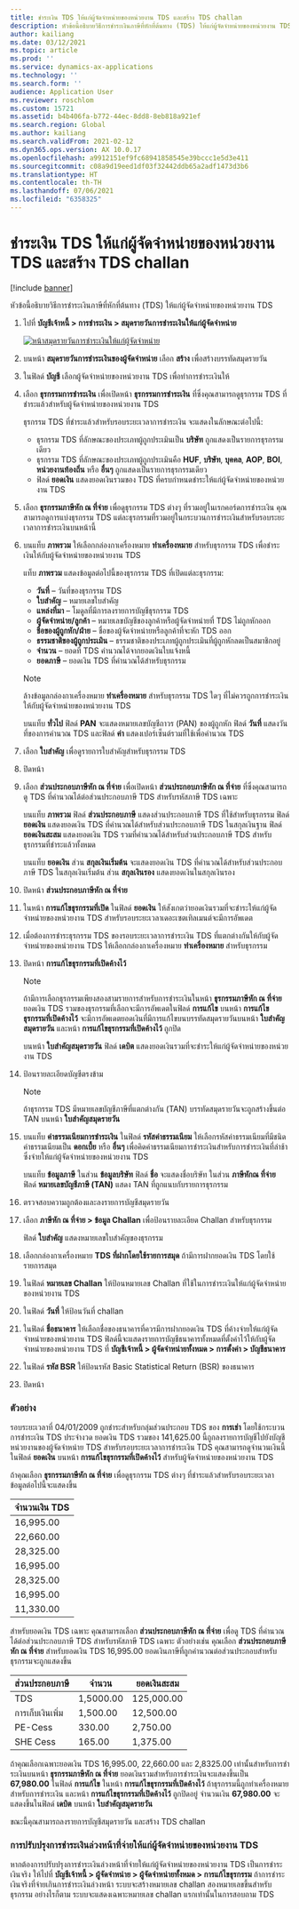 ```yaml
---
title: ชำระเงิน TDS ให้แก่ผู้จัดจำหน่ายของหน่วยงาน TDS และสร้าง TDS challan
description: หัวข้อนี้อธิบายวิธีการชำระเงินภาษีที่หักที่ต้นทาง (TDS) ให้แก่ผู้จัดจำหน่ายของหน่วยงาน TDS
author: kailiang
ms.date: 03/12/2021
ms.topic: article
ms.prod: ''
ms.service: dynamics-ax-applications
ms.technology: ''
ms.search.form: ''
audience: Application User
ms.reviewer: roschlom
ms.custom: 15721
ms.assetid: b4b406fa-b772-44ec-8dd8-8eb818a921ef
ms.search.region: Global
ms.author: kailiang
ms.search.validFrom: 2021-02-12
ms.dyn365.ops.version: AX 10.0.17
ms.openlocfilehash: a9912151ef9fc68941858545e39bccc1e5d3e411
ms.sourcegitcommit: c08a9d19eed1df03f32442ddb65a2adf1473d3b6
ms.translationtype: HT
ms.contentlocale: th-TH
ms.lasthandoff: 07/06/2021
ms.locfileid: "6358325"
---
```

# <a name="settle-tds-payments-to-tds-authority-vendors-and-generate-tds-challan"></a>ชำระเงิน TDS ให้แก่ผู้จัดจำหน่ายของหน่วยงาน TDS และสร้าง TDS challan

[!include [banner](../includes/banner.md)]

หัวข้อนี้อธิบายวิธีการชำระเงินภาษีที่หักที่ต้นทาง (TDS) ให้แก่ผู้จัดจำหน่ายของหน่วยงาน TDS

1. ไปที่ **บัญชีเจ้าหนี้ \> การชำระเงิน \> สมุดรายวันการชำระเงินให้แก่ผู้จัดจำหน่าย**

    [![หน้าสมุดรายวันการชำระเงินให้แก่ผู้จัดจำหน่าย](./media/apac-ind-TDS-51.png)](./media/apac-ind-TDS-51.png)

2. บนหน้า **สมุดรายวันการชำระเงินของผู้จัดจำหน่าย** เลือก **สร้าง** เพื่อสร้างบรรทัดสมุดรายวัน
3. ในฟิลด์ **บัญชี** เลือกผู้จัดจำหน่ายของหน่วยงาน TDS เพื่อทำการชำระเงินให้
4. เลือก **ธุรกรรมการชําระเงิน** เพื่อเปิดหน้า **ธุรกรรมการชําระเงิน** ที่ซึ่งคุณสามารถดูธุรกรรม TDS ที่ชําระแล้วสำหรับผู้จัดจำหน่ายของหน่วยงาน TDS

    ธุรกรรม TDS ที่ชําระแล้วสำหรับรอบระยะเวลาการชำระเงิน จะแสดงในลักษณะต่อไปนี้:

    - ธุรกรรม TDS ที่ลักษณะของประเภทผู้ถูกประเมินเป็น **บริษัท** ถูกแสดงเป็นรายการธุรกรรมเดียว
    - ธุรกรรม TDS ที่ลักษณะของประเภทผู้ถูกประเมินคือ **HUF**, **บริษัท**, **บุคคล**, **AOP**, **BOI**, **หน่วยงานท้องถิ่น** หรือ **อื่นๆ** ถูกแสดงเป็นรายการธุรกรรมเดียว
    - ฟิลด์ **ยอดเงิน** แสดงยอดเงินรวมของ TDS ที่ครบกําหนดชําระให้แก่ผู้จัดจำหน่ายของหน่วยงาน TDS

5. เลือก **ธุรกรรมภาษีหัก ณ ที่จ่าย** เพื่อดูธุรกรรม TDS ต่างๆ ที่รวมอยู่ในเรกคอร์ดการชําระเงิน คุณสามารถดูการแบ่งธุรกรรม TDS แต่ละธุรกรรมที่รวมอยู่ในกระบวนการชําระเงินสำหรับรอบระยะเวลาการชำระเงินบนหน้านี้
6. บนแท็บ **ภาพรวม** ให้เลือกกล่องกาเครื่องหมาย **ทำเครื่องหมาย** สำหรับธุรกรรม TDS เพื่อชำระเงินให้กับผู้จัดจำหน่ายของหน่วยงาน TDS

    แท็บ **ภาพรวม** แสดงข้อมูลต่อไปนี้ของธุรกรรม TDS ที่เปิดแต่ละธุรกรรม:

    - **วันที่** – วันที่ของธุรกรรม TDS
    - **ใบสำคัญ** – หมายเลขใบสำคัญ
    - **แหล่งที่มา** – โมดูลที่มีการลงรายการบัญชีธุรกรรม TDS
    - **ผู้จัดจำหน่าย/ลูกค้า** – หมายเลขบัญชีของลูกค้าหรือผู้จัดจำหน่ายที่ TDS ไม่ถูกหักออก
    - **ชื่อของผู้ถูกหัก/ฝ่าย** – ชื่อของผู้จัดจำหน่ายหรือลูกค้าที่จะหัก TDS ออก
    - **ธรรมชาติของผู้ถูกประเมิน** – ธรรมชาติของประเภทผู้ถูกประเมินที่ผู้ถูกหักลดเป็นสมาชิกอยู่
    - **จำนวน** – ยอดที่ TDS คำนวณได้จากยอดเงินใบแจ้งหนี้
    - **ยอดภาษี** – ยอดเงิน TDS ที่คํานวณได้สำหรับธุรกรรม

    > [!NOTE]
    > ล้างข้อมูลกล่องกาเครื่องหมาย **ทำเครื่องหมาย** สำหรับธุรกรรม TDS ใดๆ ที่ไม่ควรถูกการชำระเงินให้กับผู้จัดจำหน่ายของหน่วยงาน TDS

    บนแท็บ **ทั่วไป** ฟิลด์ **PAN** จะแสดงหมายเลขบัญชีถาวร (PAN) ของผู้ถูกหัก ฟิลด์ **วันที่** แสดงวันที่ของการคํานวณ TDS และฟิลด์ **ค่า** แสดงเปอร์เซ็นต์รวมที่ใช้เพื่อคํานวณ TDS

7. เลือก **ใบสำคัญ** เพื่อดูรายการใบสำคัญสำหรับธุรกรรม TDS
8. ปิดหน้า
10. เลือก **ส่วนประกอบภาษีหัก ณ ที่จ่าย** เพื่อเปิดหน้า **ส่วนประกอบภาษีหัก ณ ที่จ่าย** ที่ซึ่งคุณสามารถดู TDS ที่คํานวณได้ต่อส่วนประกอบภาษี TDS สำหรับรหัสภาษี TDS เฉพาะ

    บนแท็บ **ภาพรวม** ฟิลด์ **ส่วนประกอบภาษี** แสดงส่วนประกอบภาษี TDS ที่ใช้สำหรับธุรกรรม ฟิลด์ **ยอดเงิน** แสดงยอดเงิน TDS ที่คํานวณได้สำหรับส่วนประกอบภาษี TDS ในสกุลเงินฐาน ฟิลด์ **ยอดเงินสะสม** แสดงยอดเงิน TDS รวมที่คํานวณได้สำหรับส่วนประกอบภาษี TDS สำหรับธุรกรรมที่ชำระแล้วทั้งหมด

    บนแท็บ **ยอดเงิน** ส่วน **สกุลเงินเริ่มต้น** จะแสดงยอดเงิน TDS ที่คํานวณได้สำหรับส่วนประกอบภาษี TDS ในสกุลเงินเริ่มต้น ส่วน **สกุลเงินรอง** แสดงยอดเงินในสกุลเงินรอง

11. ปิดหน้า **ส่วนประกอบภาษีหัก ณ ที่จ่าย**
12. ในหน้า **การแก้ไขธุรกรรมที่เปิด** ในฟิลด์ **ยอดเงิน** ให้สังเกตว่ายอดเงินรวมที่จะชําระให้แก่ผู้จัดจำหน่ายของหน่วยงาน TDS สำหรับรอบระยะเวลาเดอะเซตเทิลเมนต์จะมีการอัพเดต
13. เมื่อต้องการชําระธุรกรรม TDS ของรอบระยะเวลาการชําระเงิน TDS ที่แตกต่างกันให้กับผู้จัดจำหน่ายของหน่วยงาน TDS ให้เลือกกล่องกาเครื่องหมาย **ทำเครื่องหมาย** สำหรับธุรกรรม
14. ปิดหน้า **การแก้ไขธุรกรรมที่เปิดค้างไว้**

    > [!NOTE]
    > ถ้ามีการเลือกธุรกรรมเพียงสองสามรายการสำหรับการชําระเงินในหน้า **ธุรกรรมภาษีหัก ณ ที่จ่าย** ยอดเงิน TDS รวมของธุรกรรมที่เลือกจะมีการอัพเดตในฟิลด์ **การแก้ไข** บนหน้า **การแก้ไขธุรกรรมที่เปิดค้างไว้** จะมีการอัพเดตยอดเงินที่มีการแก้ไขบนบรรทัดสมุดรายวันบนหน้า **ใบสำคัญสมุดรายวัน** และหน้า **การแก้ไขธุรกรรมที่เปิดค้างไว้** ถูกปิด

    บนหน้า **ใบสำคัญสมุดรายวัน** ฟิลด์ **เดบิต** แสดงยอดเงินรวมที่จะชำระให้แก่ผู้จัดจำหน่ายของหน่วยงาน TDS

15. ป้อนรายละเอียดบัญชีตรงข้าม

    > [!NOTE]
    > ถ้าธุรกรรม TDS มีหมายเลขบัญชีภาษีที่แตกต่างกัน (TAN) บรรทัดสมุดรายวันจะถูกสร้างขึ้นต่อ TAN บนหน้า **ใบสำคัญสมุดรายวัน**

16. บนแท็บ **ค่าธรรมเนียมการชำระเงิน** ในฟิลด์ **รหัสค่าธรรมเนียม** ให้เลือกรหัสค่าธรรมเนียมที่มีชนิดค่าธรรมเนียมเป็น **ดอกเบี้ย** หรือ **อื่นๆ** เพื่อคิดค่าธรรมเนียมการชำระเงินสำหรับการชำระเงินที่ล่าช้าซึ่งจ่ายให้แก่ผู้จัดจำหน่ายของหน่วยงาน TDS

    บนแท็บ **ข้อมูลภาษี** ในส่วน **ข้อมูลบริษัท** ฟิลด์ **ชื่อ** จะแสดงชื่อบริษัท ในส่วน **ภาษีหักณ ที่จ่าย** ฟิลด์ **หมายเลขบัญชีภาษี (TAN)** แสดง TAN ที่ถูกแนบกับรายการธุรกรรม

17. ตรวจสอบความถูกต้องและลงรายการบัญชีสมุดรายวัน
18. เลือก **ภาษีหัก ณ ที่จ่าย \> ข้อมูล Challan** เพื่อป้อนรายละเอียด Challan สำหรับธุรกรรม

    ฟิลด์ **ใบสำคัญ** แสดงหมายเลขใบสำคัญของธุรกรรม
    
19. เลือกกล่องกาเครื่องหมาย **TDS ที่ฝากโดยใช้รายการสมุด** ถ้ามีการฝากยอดเงิน TDS โดยใช้รายการสมุด
20. ในฟิลด์ **หมายเลข Challan** ให้ป้อนหมายเลข Challan ที่ใช้ในการชำระเงินให้แก่ผู้จัดจำหน่ายของหน่วยงาน TDS
21. ในฟิลด์ **วันที่** ให้ป้อนวันที่ challan
22. ในฟิลด์ **ชื่อธนาคาร** ให้เลือกชื่อของธนาคารที่ควรมีการฝากยอดเงิน TDS ที่ค้างจ่ายให้แก่ผู้จัดจำหน่ายของหน่วยงาน TDS ฟิลด์นี้จะแสดงรายการบัญชีธนาคารทั้งหมดที่ตั้งค่าไว้ให้กับผู้จัดจำหน่ายของหน่วยงาน TDS ที่ **บัญชีเจ้าหนี้ \> ผู้จัดจำหน่ายทั้งหมด \> การตั้งค่า \> บัญชีธนาคาร**
23. ในฟิลด์ **รหัส BSR** ให้ป้อนรหัส Basic Statistical Return (BSR) ของธนาคาร
24. ปิดหน้า

### <a name="example"></a>ตัวอย่าง

รอบระยะเวลาที่ 04/01/2009 ถูกชำระสำหรับกลุ่มส่วนประกอบ TDS ของ **การเช่า** โดยใช้กระบวนการชําระเงิน TDS ประจำงวด ยอดเงิน TDS รวมของ 141,625.00 นี้ถูกลงรายการบัญชีไปยังบัญชีหน่วยงานของผู้จัดจำหน่าย TDS สำหรับรอบระยะเวลาการชําระเงิน TDS คุณสามารถดูจํานวนเงินนี้ในฟิลด์ **ยอดเงิน** บนหน้า **การแก้ไขธุรกรรมที่เปิดค้างไว้** สำหรับผู้จัดจำหน่ายของหน่วยงาน TDS

ถ้าคุณเลือก **ธุรกรรมภาษีหัก ณ ที่จ่าย** เพื่อดูธุรกรรม TDS ต่างๆ ที่ชำระแล้วสำหรับรอบระยะเวลา ข้อมูลต่อไปนี้จะแสดงขึ้น

| จำนวนเงิน TDS |
|------------|
| 16,995.00  |
| 22,660.00  |
| 28,325.00  |
| 16,995.00  |
| 28,325.00  |
| 16,995.00  |
| 11,330.00  |

สำหรับยอดเงิน TDS เฉพาะ คุณสามารถเลือก **ส่วนประกอบภาษีหัก ณ ที่จ่าย** เพื่อดู TDS ที่คํานวณได้ต่อส่วนประกอบภาษี TDS สำหรับรหัสภาษี TDS เฉพาะ ตัวอย่างเช่น คุณเลือก **ส่วนประกอบภาษีหัก ณ ที่จ่าย** สำหรับยอดเงิน TDS 16,995.00 ยอดเงินภาษีที่ถูกคํานวณต่อส่วนประกอบสำหรับธุรกรรมจะถูกแสดงขึ้น

| ส่วนประกอบภาษี | จำนวน    | ยอดเงินสะสม |
|---------------|-----------|--------------------|
| TDS           | 1,5000.00 | 125,000.00         |
| การเก็บเงินเพิ่ม     | 1,500.00  | 12,500.00          |
| PE-Cess       | 330.00    | 2,750.00           |
| SHE Cess      | 165.00    | 1,375.00           |

ถ้าคุณเลือกเฉพาะยอดเงิน TDS 16,995.00, 22,660.00 และ 2,8325.00 เท่านั้นสำหรับการชําระเงินบนหน้า **ธุรกรรมภาษีหัก ณ ที่จ่าย** ยอดเงินรวมสำหรับการชําระเงินจะแสดงขึ้นเป็น **67,980.00** ในฟิลด์ **การแก้ไข** ในหน้า **การแก้ไขธุรกรรมที่เปิดค้างไว้** ถ้าธุรกรรมนี้ถูกทำเครื่องหมายสำหรับการชําระเงิน และหน้า **การแก้ไขธุรกรรมที่เปิดค้างไว้** ถูกปิดอยู่ จํานวนเงิน **67,980.00** จะแสดงขึ้นในฟิลด์ **เดบิต** บนหน้า **ใบสำคัญสมุดรายวัน**

ขณะนี้คุณสามารถลงรายการบัญชีสมุดรายวัน และสร้าง TDS challan

### <a name="adjustment-of-advance-payments-that-are-made-to-tds-authority-vendors"></a>การปรับปรุงการชำระเงินล่วงหน้าที่จ่ายให้แก่ผู้จัดจำหน่ายของหน่วยงาน TDS

หากต้องการปรับปรุงการชําระเงินล่วงหน้าที่จ่ายให้แก่ผู้จัดจำหน่ายของหน่วยงาน TDS เป็นการชําระเงินจริง ให้ไปที่ **บัญชีเจ้าหนี้ \> ผู้จัดจำหน่าย \> ผู้จัดจำหน่ายทั้งหมด \> การแก้ไขธุรกรรม** ถ้าการชำระเงินจริงที่จ่ายเกินการชำระเงินล่วงหน้า ระบบจะสร้างหมายเลข challan สองหมายเลขขึ้นสำหรับธุรกรรม อย่างไรก็ตาม ระบบจะแสดงเฉพาะหมายเลข challan แรกเท่านั้นในการสอบถาม TDS
